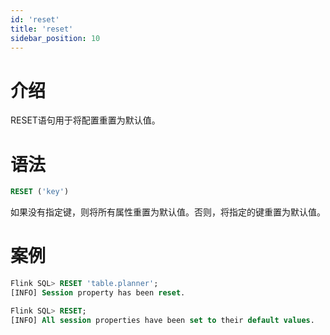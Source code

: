 ```yaml
---
id: 'reset'
title: 'reset'
sidebar_position: 10
---
```


# 介绍

RESET语句用于将配置重置为默认值。

# 语法

```sql
RESET ('key')
```

如果没有指定键，则将所有属性重置为默认值。否则，将指定的键重置为默认值。

# 案例

```sql
Flink SQL> RESET 'table.planner';
[INFO] Session property has been reset.

Flink SQL> RESET;
[INFO] All session properties have been set to their default values.
```
